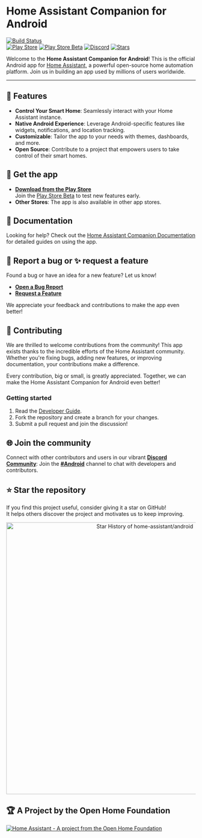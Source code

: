 # Home Assistant Companion for Android  
[![Build Status](https://github.com/home-assistant/android/actions/workflows/onPush.yml/badge.svg)](https://github.com/home-assistant/android/actions/workflows/onPush.yml)  
[![Play Store](https://img.shields.io/badge/Play%20Store-Download-blue?logo=google-play)](https://play.google.com/store/apps/details?id=io.homeassistant.companion.android)
[![Play Store Beta](https://img.shields.io/badge/Play%20Store%20Beta-Download-blue?logo=google-play)](https://play.google.com/apps/testing/io.homeassistant.companion.android)
[![Discord](https://img.shields.io/discord/330944238910963714?label=Discord&logo=discord)](https://discord.gg/c5DvZ4e)
[![Stars](https://img.shields.io/github/stars/home-assistant/android?style=social)](https://github.com/home-assistant/android/stargazers)

Welcome to the **Home Assistant Companion for Android**! This is the official Android app for [Home Assistant](https://www.home-assistant.io/), a powerful open-source home automation platform. Join us in building an app used by millions of users worldwide.

---

## 🚀 Features

- **Control Your Smart Home**: Seamlessly interact with your Home Assistant instance.
- **Native Android Experience**: Leverage Android-specific features like widgets, notifications, and location tracking.
- **Customizable**: Tailor the app to your needs with themes, dashboards, and more.
- **Open Source**: Contribute to a project that empowers users to take control of their smart homes.

## 📲 Get the app

- **[Download from the Play Store](https://play.google.com/store/apps/details?id=io.homeassistant.companion.android)**  
  Join the [Play Store Beta](https://play.google.com/apps/testing/io.homeassistant.companion.android) to test new features early.
- **Other Stores**: The app is also available in other app stores.

## 📖 Documentation

Looking for help? Check out the [Home Assistant Companion Documentation](https://companion.home-assistant.io/) for detailed guides on using the app.

## 🐛 Report a bug or ✨ request a feature

Found a bug or have an idea for a new feature? Let us know!  

- **[Open a Bug Report](https://github.com/home-assistant/android/issues/new?template=Bug_report.md)**  
- **[Request a Feature](https://github.com/home-assistant/android/issues/new?template=feature_request.md)**  

We appreciate your feedback and contributions to make the app even better!

## 🤝 Contributing

We are thrilled to welcome contributions from the community! This app exists thanks to the incredible efforts of the Home Assistant community. Whether you're fixing bugs, adding new features, or improving documentation, your contributions make a difference.

Every contribution, big or small, is greatly appreciated. Together, we can make the Home Assistant Companion for Android even better!

### Getting started

1. Read the [Developer Guide](https://developers.home-assistant.io/docs/android/).
2. Fork the repository and create a branch for your changes.
3. Submit a pull request and join the discussion!

## 🌐 Join the community

Connect with other contributors and users in our vibrant **[Discord Community](https://discord.gg/c5DvZ4e)**: Join the **[#Android](https://discord.com/channels/330944238910963714/1346948551892009101)** channel to chat with developers and contributors.

## ⭐ Star the repository

If you find this project useful, consider giving it a star on GitHub!  
It helps others discover the project and motivates us to keep improving.

<a href="https://next.ossinsight.io/widgets/official/analyze-repo-stars-history?repo_id=179008173" target="_blank" style="display: block" align="center">
  <picture>
    <source media="(prefers-color-scheme: dark)" srcset="https://next.ossinsight.io/widgets/official/analyze-repo-stars-history/thumbnail.png?repo_id=179008173&image_size=auto&color_scheme=dark" width="721" height="auto">
    <img alt="Star History of home-assistant/android" src="https://next.ossinsight.io/widgets/official/analyze-repo-stars-history/thumbnail.png?repo_id=179008173&image_size=auto&color_scheme=light" width="721" height="auto">
  </picture>
</a>

## 🏆 A Project by the Open Home Foundation

[![Home Assistant - A project from the Open Home Foundation](https://www.openhomefoundation.org/badges/home-assistant.png)](https://www.openhomefoundation.org/)
